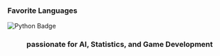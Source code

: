 ### Favorite Languages
![Python Badge](https://img.shields.io/badge/python-3670A0?style=for-the-badge&logo=python&logoColor=ffdd54)
  <h3 align = "center">
    passionate for AI, Statistics, and Game Development
  </h3>
<br>
